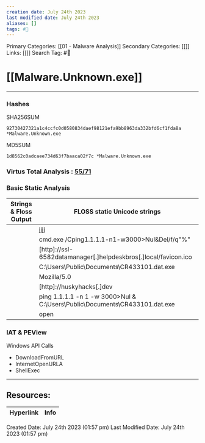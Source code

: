 ```yaml
---
creation date: July 24th 2023
last modified date: July 24th 2023
aliases: []
tags: #📖
---
```


Primary Categories: [[01 - Malware Analysis]] 
Secondary Categories: [[]] 
Links: [[]] 
Search Tag: #📖  

# [[Malware.Unknown.exe]]  

---
### Hashes 

SHA256SUM
```
92730427321a1c4ccfc0d0580834daef98121efa9bb8963da332bfd6cf1fda8a *Malware.Unknown.exe
```
MD5SUM
```
1d8562c0adcaee734d63f7baaca02f7c *Malware.Unknown.exe
```

### Virtus Total Analysis : [55/71](https://www.virustotal.com/gui/file/92730427321a1c4ccfc0d0580834daef98121efa9bb8963da332bfd6cf1fda8a)


### Basic Static Analysis

| Strings & Floss Output | FLOSS static Unicode strings                                               |
| ---------------------- | -------------------------------------------------------------------------- |
|                        | jjjj                                                                       |
|                        | cmd.exe /Cping1.1.1.1-n1-w3000>Nul&Del/f/q"%"                              |
|                        | [http]://ssl-6582datamanager[.]helpdeskbros[.]local/favicon.ico            |
|                        | C:\Users\Public\Documents\CR433101.dat.exe                                 |
|                        | Mozilla/5.0                                                                |
|                        | [http]://huskyhacks[.]dev                                                  |
|                        | ping 1.1.1.1 -n 1 -w 3000>Nul & C:\Users\Public\Documents\CR433101.dat.exe |
|                        | open |

### IAT & PEView

Windows API Calls
- DownloadFromURL
- InternetOpenURLA
- ShellExec










___

## Resources:

| Hyperlink | Info |
| --------- | ---- |


Created Date: July 24th 2023 (01:57 pm) 
Last Modified Date: July 24th 2023 (01:57 pm)
